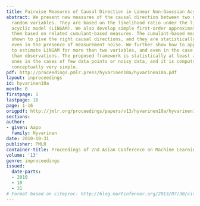 ```yaml
---
title: Pairwise Measures of Causal Direction in Linear Non-Gaussian Acyclic Models
abstract: We present new measures of the causal direction between two nongaussian
  random variables. They are based on the likelihood ratio under the linear non-gaussian
  acyclic model (LiNGAM). We also develop simple first-order approximations and analyze
  them based on related cumulant-based measures. The cumulant-based measures can be
  shown to give the right causal directions, and they are statistically consistent
  even in the presence of measurement noise. We further show how to apply these measures
  to estimate LiNGAM for more than two variables, and even in the case of more variables
  than observations. The proposed framework is statistically at least as good as existing
  ones in the cases of few data points or noisy data, and it is computationally and
  conceptually very simple.
pdf: http://proceedings.pmlr.press/hyvarinen10a/hyvarinen10a.pdf
layout: inproceedings
id: hyvarinen10a
month: 0
firstpage: 1
lastpage: 16
page: 1-16
origpdf: http://jmlr.org/proceedings/papers/v13/hyvarinen10a/hyvarinen10a.pdf
sections: 
author:
- given: Aapo
  family: Hyvarinen
date: 2010-10-31
publisher: PMLR
container-title: Proceedings of 2nd Asian Conference on Machine Learning
volume: '13'
genre: inproceedings
issued:
  date-parts:
  - 2010
  - 10
  - 31
# Format based on citeproc: http://blog.martinfenner.org/2013/07/30/citeproc-yaml-for-bibliographies/
---
```

